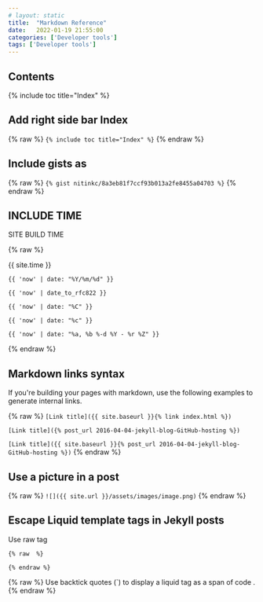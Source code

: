 ```yaml
---
# layout: static
title:  "Markdown Reference"
date:   2022-01-19 21:55:00
categories: ['Developer tools']
tags: ['Developer tools']
---
```


## Contents

{% include toc title="Index" %}

## Add right side bar Index
{% raw  %}
`{% include toc title="Index" %}`
{% endraw %}


## Include gists as
{% raw  %}
`{% gist nitinkc/8a3eb81f7ccf93b013a2fe8455a04703 %}`
{% endraw %}

## INCLUDE TIME

SITE BUILD TIME

{% raw  %}

{{ site.time  }}

`{{ 'now' | date: "%Y/%m/%d" }}`

`{{ 'now' | date_to_rfc822 }}`

`{{ 'now' | date: "%C" }}`

`{{ 'now' | date: "%c" }}`

`{{ 'now' | date: "%a, %b %-d %Y - %r %Z" }}`

{% endraw %}


## Markdown links syntax

If you're building your pages with markdown, use the following examples to generate internal links.

{% raw  %}
`[Link title]({{ site.baseurl }}{% link index.html %})`

`[Link title]({% post_url 2016-04-04-jekyll-blog-GitHub-hosting %})`

`[Link title]({{ site.baseurl }}{% post_url 2016-04-04-jekyll-blog-GitHub-hosting %})`
{% endraw %}

## Use a picture in a post
{% raw  %}
`![]({{ site.url }}/assets/images/image.png)`
{% endraw %}

## Escape Liquid template tags in Jekyll posts

Use raw tag 
```
{% raw  %}

{% endraw %}
```
{% raw  %}
Use backtick quotes (\`) to display a liquid tag as a span of code .
{% endraw %}
